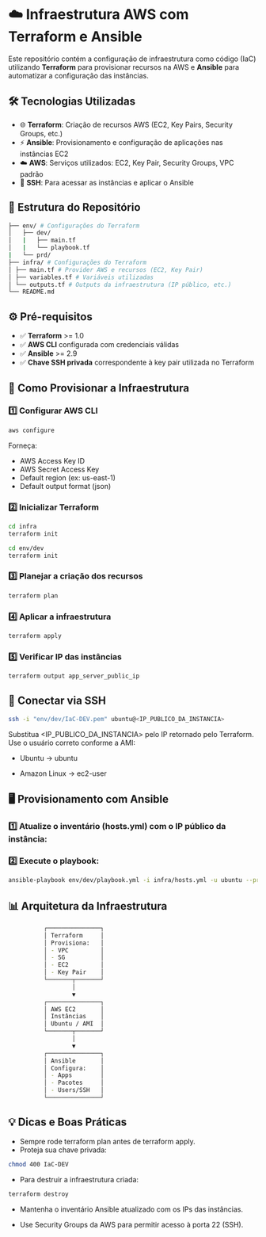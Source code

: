 # ☁️ Infraestrutura AWS com Terraform e Ansible

Este repositório contém a configuração de infraestrutura como código (IaC) utilizando **Terraform** para provisionar recursos na AWS e **Ansible** para automatizar a configuração das instâncias.

## 🛠 Tecnologias Utilizadas

- 🌐 **Terraform**: Criação de recursos AWS (EC2, Key Pairs, Security Groups, etc.)  
- ⚡ **Ansible**: Provisionamento e configuração de aplicações nas instâncias EC2  
- ☁️ **AWS**: Serviços utilizados: EC2, Key Pair, Security Groups, VPC padrão  
- 🔐 **SSH**: Para acessar as instâncias e aplicar o Ansible  

## 📂 Estrutura do Repositório

```bash
├── env/ # Configurações do Terraform
│   ├── dev/
│   |   ├── main.tf
│   |   └── playbook.tf
|   └── prd/
├── infra/ # Configurações do Terraform
│ ├── main.tf # Provider AWS e recursos (EC2, Key Pair)
│ ├── variables.tf # Variáveis utilizadas
│ └── outputs.tf # Outputs da infraestrutura (IP público, etc.)
└── README.md
```

## ⚙️ Pré-requisitos

- ✅ **Terraform** >= 1.0  
- ✅ **AWS CLI** configurada com credenciais válidas  
- ✅ **Ansible** >= 2.9  
- ✅ **Chave SSH privada** correspondente à key pair utilizada no Terraform  

## 🚀 Como Provisionar a Infraestrutura

### 1️⃣ Configurar AWS CLI
```bash
aws configure
```

Forneça:

- AWS Access Key ID
- AWS Secret Access Key
- Default region (ex: us-east-1)
- Default output format (json)

### 2️⃣ Inicializar Terraform

```bash
cd infra
terraform init

cd env/dev
terraform init
```

### 3️⃣ Planejar a criação dos recursos

```bash
terraform plan
```

### 4️⃣ Aplicar a infraestrutura

```bash
terraform apply
```

### 5️⃣ Verificar IP das instâncias

```bash
terraform output app_server_public_ip
```

## 🔐 Conectar via SSH

```bash
ssh -i "env/dev/IaC-DEV.pem" ubuntu@<IP_PUBLICO_DA_INSTANCIA>
```
Substitua <IP_PUBLICO_DA_INSTANCIA> pelo IP retornado pelo Terraform.
Use o usuário correto conforme a AMI:

- Ubuntu → ubuntu

- Amazon Linux → ec2-user

## 🖥 Provisionamento com Ansible

### 1️⃣ Atualize o inventário (hosts.yml) com o IP público da instância:

### 2️⃣ Execute o playbook:

```bash
ansible-playbook env/dev/playbook.yml -i infra/hosts.yml -u ubuntu --private-key env/dev/IaC-DEV.pem
```

## 📊 Arquitetura da Infraestrutura

```bash
          ┌───────────────┐
          │ Terraform     │
          │ Provisiona:   │
          │ - VPC         │
          │ - SG          │
          │ - EC2         │
          │ - Key Pair    │
          └───────┬───────┘
                  │
                  ▼
          ┌───────────────┐
          │ AWS EC2       │
          │ Instâncias    │
          │ Ubuntu / AMI  │
          └───────┬───────┘
                  │
                  ▼
          ┌───────────────┐
          │ Ansible       │
          │ Configura:    │
          │ - Apps        │
          │ - Pacotes     │
          │ - Users/SSH   │
          └───────────────┘

```

## 💡 Dicas e Boas Práticas

- Sempre rode terraform plan antes de terraform apply.
- Proteja sua chave privada:

```bash
chmod 400 IaC-DEV
```
- Para destruir a infraestrutura criada:

```bash
terraform destroy
```
- Mantenha o inventário Ansible atualizado com os IPs das instâncias.

- Use Security Groups da AWS para permitir acesso à porta 22 (SSH).